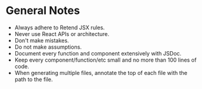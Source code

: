 # General Notes

- Always adhere to Retend JSX rules.
- Never use React APIs or architecture.
- Don't make mistakes.
- Do not make assumptions.
- Document every function and component extensively with JSDoc.
- Keep every component/function/etc small and no more than 100 lines of code.
- When generating multiple files, annotate the top of each file with the path to the file.
